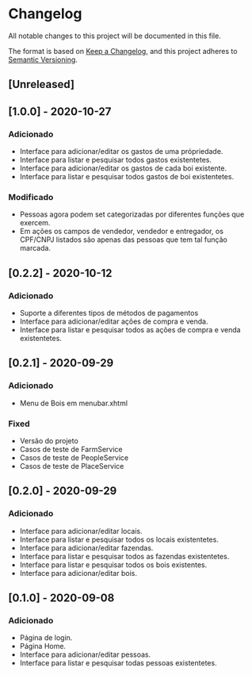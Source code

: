 # Changelog
All notable changes to this project will be documented in this file.

The format is based on [Keep a Changelog](https://keepachangelog.com/en/1.0.0/),
and this project adheres to [Semantic Versioning](https://semver.org/spec/v2.0.0.html).

## [Unreleased]

## [1.0.0] - 2020-10-27
### Adicionado
- Interface para adicionar/editar os gastos de uma própriedade.
- Interface para listar e pesquisar todos gastos existentetes.
- Interface para adicionar/editar os gastos de cada boi existente.
- Interface para listar e pesquisar todos gastos de boi existentetes.

### Modificado
- Pessoas agora podem set categorizadas por diferentes funções que exercem.
- Em ações os campos de vendedor, vendedor e entregador, os CPF/CNPJ listados são apenas das pessoas que tem tal função marcada. 

## [0.2.2] - 2020-10-12
### Adicionado
- Suporte a diferentes tipos de métodos de pagamentos
- Interface para adicionar/editar ações de compra e venda.
- Interface para listar e pesquisar todos as ações de compra e venda existentetes.

## [0.2.1] - 2020-09-29
### Adicionado
- Menu de Bois em menubar.xhtml

### Fixed
- Versão do projeto
- Casos de teste de FarmService
- Casos de teste de PeopleService
- Casos de teste de PlaceService

## [0.2.0] - 2020-09-29
### Adicionado
- Interface para adicionar/editar locais.
- Interface para listar e pesquisar todos os locais existentetes.
- Interface para adicionar/editar fazendas.
- Interface para listar e pesquisar todos as fazendas existentetes.
- Interface para listar e pesquisar todos os bois existentes.
- Interface para adicionar/editar bois.


## [0.1.0] - 2020-09-08
### Adicionado
- Página de login.
- Página Home.
- Interface para adicionar/editar pessoas.
- Interface para listar e pesquisar todas pessoas existentetes.